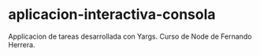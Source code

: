﻿# aplicacion-interactiva-consola

Applicacion de tareas desarrollada con Yargs. Curso de Node de Fernando Herrera.
